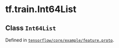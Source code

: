 <div itemscope itemtype="http://developers.google.com/ReferenceObject">
<meta itemprop="name" content="tf.train.Int64List" />
</div>

# tf.train.Int64List

## Class `Int64List`





Defined in [`tensorflow/core/example/feature.proto`](https://www.tensorflow.org/code/tensorflow/core/example/feature.proto).



